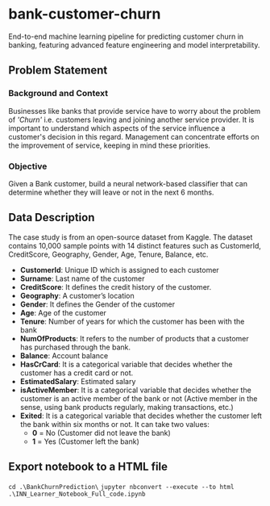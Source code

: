# bank-customer-churn
End-to-end machine learning pipeline for predicting customer churn in banking, featuring advanced feature engineering and model interpretability.

## Problem Statement

### Background and Context
Businesses like banks that provide service have to worry about the problem of *'Churn'* i.e. customers leaving and joining another service provider. It is important to understand which aspects of the service influence a customer's decision in this regard. Management can concentrate efforts on the improvement of service, keeping in mind these priorities.

### Objective
Given a Bank customer, build a neural network-based classifier that can determine whether they will leave or not in the next 6 months.

## Data Description

The case study is from an open-source dataset from Kaggle. The dataset contains 10,000 sample points with 14 distinct features such as CustomerId, CreditScore, Geography, Gender, Age, Tenure, Balance, etc.

- **CustomerId**: Unique ID which is assigned to each customer
- **Surname**: Last name of the customer
- **CreditScore**: It defines the credit history of the customer.
- **Geography**: A customer’s location
- **Gender**: It defines the Gender of the customer
- **Age**: Age of the customer
- **Tenure**: Number of years for which the customer has been with the bank
- **NumOfProducts**: It refers to the number of products that a customer has purchased through the bank.
- **Balance**: Account balance
- **HasCrCard**: It is a categorical variable that decides whether the customer has a credit card or not.
- **EstimatedSalary**: Estimated salary
- **isActiveMember**: It is a categorical variable that decides whether the customer is an active member of the bank or not (Active member in the sense, using bank products regularly, making transactions, etc.)
- **Exited**: It is a categorical variable that decides whether the customer left the bank within six months or not. It can take two values:
  - **0** = No (Customer did not leave the bank)
  - **1** = Yes (Customer left the bank)


## Export notebook to a HTML file

``` cd .\BankChurnPrediction\ ```
``` jupyter nbconvert --execute --to html .\INN_Learner_Notebook_Full_code.ipynb ```

